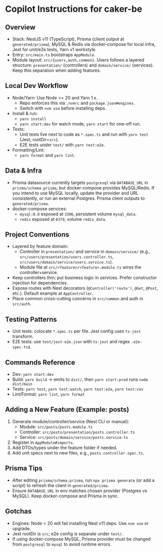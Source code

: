 # Copilot Instructions for caker-be

## Overview

- Stack: NestJS v11 (TypeScript), Prisma (client output at `generated/prisma`), MySQL & Redis via docker-compose for local infra, Jest for unit/e2e tests, Yarn v1 workstyle.
- Entry: `src/main.ts` bootstraps `AppModule`.
- Module layout: `src/{users,auth,common}`. Users follows a layered structure: `presentation/` (controllers) and `domain/service/` (services). Keep this separation when adding features.

## Local Dev Workflow

- Node/Yarn: Use Node >= 20 and Yarn 1.x.
  - Repo enforces this via `.nvmrc` and `package.json#engines`.
  - Switch with `nvm use` before installing deps.
- Install & run:
  - `yarn install`
  - `yarn start:dev` for watch mode, `yarn start` for one-off run.
- Tests:
  - Unit tests live next to code as `*.spec.ts` and run with `yarn test` (Jest; rootDir=`src`).
  - E2E tests under `test/` with `yarn test:e2e`.
- Formatting/Lint:
  - `yarn format` and `yarn lint`.

## Data & Infra

- Prisma datasource currently targets `postgresql` via `DATABASE_URL` in `prisma/schema.prisma`, but docker-compose provides MySQL/Redis. If you intend to use MySQL locally, update the provider and URL consistently, or run an external Postgres. Prisma client outputs to `generated/prisma`.
- docker-compose services:
  - `mysql:8.0` exposed at `3306`, persistent volume `mysql_data`.
  - `redis` exposed at `6379`, volume `redis_data`.

## Project Conventions

- Layered by feature domain:
  - Controller in `presentation/` and service in `domain/service/` (e.g., `src/users/presentation/users.controller.ts`, `src/users/domain/service/users.service.ts`).
  - Module file at `src/<feature>/<feature>.module.ts` wires the controller+service.
- Keep controllers thin; put business logic in services. Prefer constructor injection for dependencies.
- Expose routes with Nest decorators (`@Controller('route')`, `@Get`, `@Post`, etc.). Default example at `AppController`.
- Place common cross-cutting concerns in `src/common` and auth in `src/auth`.

## Testing Patterns

- Unit tests: colocate `*.spec.ts` per file. Jest config uses `ts-jest` transform.
- E2E tests: use `test/jest-e2e.json` with `ts-jest` and regex `.e2e-spec.ts$`.

## Commands Reference

- Dev: `yarn start:dev`
- Build: `yarn build` -> emits to `dist/`, then `yarn start:prod` runs `node dist/main`
- Tests: `yarn test`, `yarn test:watch`, `yarn test:e2e`, `yarn test:cov`
- Lint/Format: `yarn lint`, `yarn format`

## Adding a New Feature (Example: posts)

1. Generate module/controller/service (Nest CLI or manual):
   - Module: `src/posts/posts.module.ts`
   - Controller: `src/posts/presentation/posts.controller.ts`
   - Service: `src/posts/domain/service/posts.service.ts`
2. Register in `AppModule#imports`.
3. Add DTOs/types under the feature folder if needed.
4. Add unit specs next to new files, e.g., `posts.controller.spec.ts`.

## Prisma Tips

- After editing `prisma/schema.prisma`, run `npx prisma generate` (or add a script) to refresh the client in `generated/prisma`.
- Ensure `DATABASE_URL` in env matches chosen provider (Postgres vs MySQL). Keep docker-compose and Prisma in sync.

## Gotchas

- Engines: Node < 20 will fail installing Nest v11 deps. Use `nvm use` or upgrade.
- Jest rootDir is `src`; e2e config is separate under `test/`.
- If using docker-compose MySQL, Prisma provider must be changed from `postgresql` to `mysql` to avoid runtime errors.
